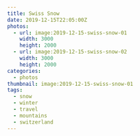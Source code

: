 ```yaml
---
title: Swiss Snow
date: 2019-12-15T22:05:00Z
photos:
  - url: image:2019-12-15-swiss-snow-01
    width: 3000
    height: 2000
  - url: image:2019-12-15-swiss-snow-02
    width: 3000
    height: 2000
categories:
  - photos
thumbnail: image:2019-12-15-swiss-snow-01
tags:
  - snow
  - winter
  - travel
  - mountains
  - switzerland
---
```


<style>
.fg-2019-12-15-swiss-snow {
  grid-template-columns: repeat(1, 1fr);
}
</style>
